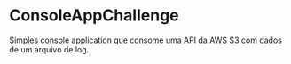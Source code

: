 # ConsoleAppChallenge
Simples console application que consome uma API da AWS S3 com dados de um arquivo de log.
